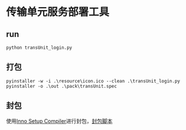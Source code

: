# 传输单元服务部署工具

## run
```
python transUnit_login.py
```
## 打包
```
pyinstaller -w -i .\resource\icon.ico --clean .\transUnit_login.py
pyinstaller -o .\out .\pack\transUnit.spec
```
## 封包

使用[Inno Setup Compiler](https://jrsoftware.org/isdl.php)进行封包，[封包脚本](/pack/封包.iss)